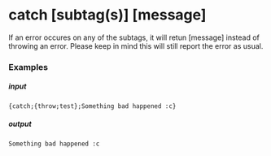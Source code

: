 # catch [subtag(s)] [message]
		
If an error occures on any of the subtags, it will retun [message] instead of throwing an error. Please keep in mind this will still report the error as usual.

### Examples

##### input
```{catch;{throw;test};Something bad happened :c}```

##### output
```Something bad happened :c```